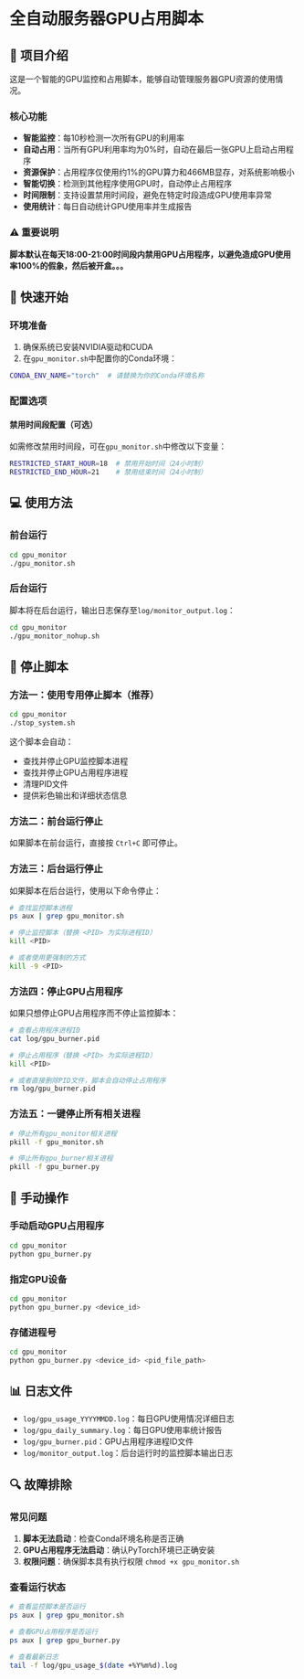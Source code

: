 # 全自动服务器GPU占用脚本

## 📖 项目介绍

这是一个智能的GPU监控和占用脚本，能够自动管理服务器GPU资源的使用情况。

### 核心功能
- **智能监控**：每10秒检测一次所有GPU的利用率
- **自动占用**：当所有GPU利用率均为0%时，自动在最后一张GPU上启动占用程序
- **资源保护**：占用程序仅使用约1%的GPU算力和466MB显存，对系统影响极小
- **智能切换**：检测到其他程序使用GPU时，自动停止占用程序
- **时间限制**：支持设置禁用时间段，避免在特定时段造成GPU使用率异常
- **使用统计**：每日自动统计GPU使用率并生成报告

### ⚠️ 重要说明
**脚本默认在每天18:00-21:00时间段内禁用GPU占用程序，以避免造成GPU使用率100%的假象，然后被开盒。。。**

## 🚀 快速开始

### 环境准备
1. 确保系统已安装NVIDIA驱动和CUDA
2. 在`gpu_monitor.sh`中配置你的Conda环境：
```bash
CONDA_ENV_NAME="torch"  # 请替换为你的Conda环境名称
```

### 配置选项

#### 禁用时间段配置（可选）
如需修改禁用时间段，可在`gpu_monitor.sh`中修改以下变量：
```bash
RESTRICTED_START_HOUR=18  # 禁用开始时间（24小时制）
RESTRICTED_END_HOUR=21    # 禁用结束时间（24小时制）
```

## 💻 使用方法

### 前台运行
```bash
cd gpu_monitor
./gpu_monitor.sh
```

### 后台运行
脚本将在后台运行，输出日志保存至`log/monitor_output.log`：
```bash
cd gpu_monitor
./gpu_monitor_nohup.sh
```

## 🛑 停止脚本

### 方法一：使用专用停止脚本（推荐）
```bash
cd gpu_monitor
./stop_system.sh
```
这个脚本会自动：
- 查找并停止GPU监控脚本进程
- 查找并停止GPU占用程序进程
- 清理PID文件
- 提供彩色输出和详细状态信息

### 方法二：前台运行停止
如果脚本在前台运行，直接按 `Ctrl+C` 即可停止。

### 方法三：后台运行停止
如果脚本在后台运行，使用以下命令停止：

```bash
# 查找监控脚本进程
ps aux | grep gpu_monitor.sh

# 停止监控脚本（替换 <PID> 为实际进程ID）
kill <PID>

# 或者使用更强制的方式
kill -9 <PID>
```

### 方法四：停止GPU占用程序
如果只想停止GPU占用程序而不停止监控脚本：

```bash
# 查看占用程序进程ID
cat log/gpu_burner.pid

# 停止占用程序（替换 <PID> 为实际进程ID）
kill <PID>

# 或者直接删除PID文件，脚本会自动停止占用程序
rm log/gpu_burner.pid
```

### 方法五：一键停止所有相关进程
```bash
# 停止所有gpu_monitor相关进程
pkill -f gpu_monitor.sh

# 停止所有gpu_burner相关进程
pkill -f gpu_burner.py
```

## 🔧 手动操作

### 手动启动GPU占用程序
```bash
cd gpu_monitor
python gpu_burner.py
```

### 指定GPU设备
```bash
cd gpu_monitor
python gpu_burner.py <device_id>
```

### 存储进程号
```bash
cd gpu_monitor
python gpu_burner.py <device_id> <pid_file_path>
```

## 📊 日志文件

- `log/gpu_usage_YYYYMMDD.log`：每日GPU使用情况详细日志
- `log/gpu_daily_summary.log`：每日GPU使用率统计报告
- `log/gpu_burner.pid`：GPU占用程序进程ID文件
- `log/monitor_output.log`：后台运行时的监控脚本输出日志

## 🔍 故障排除

### 常见问题
1. **脚本无法启动**：检查Conda环境名称是否正确
2. **GPU占用程序无法启动**：确认PyTorch环境已正确安装
3. **权限问题**：确保脚本具有执行权限 `chmod +x gpu_monitor.sh`

### 查看运行状态
```bash
# 查看监控脚本是否运行
ps aux | grep gpu_monitor.sh

# 查看GPU占用程序是否运行
ps aux | grep gpu_burner.py

# 查看最新日志
tail -f log/gpu_usage_$(date +%Y%m%d).log
```
